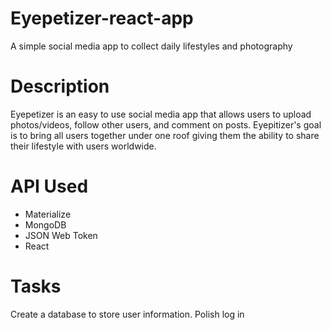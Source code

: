 # Eyepetizer-react-app
A simple social media app to collect daily lifestyles and photography

# Description
Eyepetizer is an easy to use social media app that allows users to upload photos/videos, follow other users, and comment on posts. Eyepitizer's goal is to bring all users together under one roof giving them the ability to share their lifestyle with users worldwide. 

# API Used
* Materialize
* MongoDB
* JSON Web Token
* React

# Tasks
Create a database to store user information.
Polish log in 
